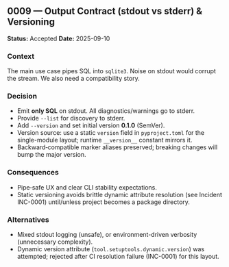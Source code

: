 ## 0009 — Output Contract (stdout vs stderr) & Versioning

**Status:** Accepted
**Date:** 2025-09-10

### Context

The main use case pipes SQL into `sqlite3`. Noise on stdout would corrupt the stream. We also need a compatibility story.

### Decision

* Emit **only SQL** on stdout. All diagnostics/warnings go to stderr.
* Provide `--list` for discovery to stderr.
* Add `--version` and set initial version **0.1.0** (SemVer).
* Version source: use a static `version` field in `pyproject.toml` for the single-module layout; runtime `__version__` constant mirrors it.
* Backward‑compatible marker aliases preserved; breaking changes will bump the major version.

### Consequences

* Pipe‑safe UX and clear CLI stability expectations.
* Static versioning avoids brittle dynamic attribute resolution (see Incident INC-0001) until/unless project becomes a package directory.

### Alternatives

* Mixed stdout logging (unsafe), or environment-driven verbosity (unnecessary complexity).
* Dynamic version attribute (`tool.setuptools.dynamic.version`) was attempted; rejected after CI resolution failure (INC-0001) for this layout.
